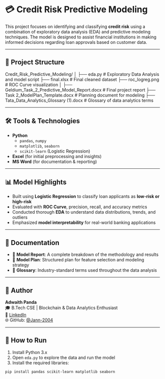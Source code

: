 # 💳 Credit Risk Predictive Modeling

This project focuses on identifying and classifying **credit risk** using a combination of exploratory data analysis (EDA) and predictive modeling techniques. The model is designed to assist financial institutions in making informed decisions regarding loan approvals based on customer data.

---

## 📁 Project Structure

Credit_Risk_Predictive_Modeling/
│
├── eda.py # Exploratory Data Analysis and model script
├── final.xlsx # Final cleaned dataset
├── roc_logreg.png # ROC Curve visualization
│
├── Geldium_Task_2_Predictive_Model_Report.docx # Final project report
├── Task 2_ModelPlan_Template.docx # Planning document for modeling
├── Tata_Data_Analytics_Glossary (1).docx # Glossary of data analytics terms


---

## 🛠 Tools & Technologies

- **Python**
  - `pandas`, `numpy`
  - `matplotlib`, `seaborn`
  - `scikit-learn` (Logistic Regression)
- **Excel** (for initial preprocessing and insights)
- **MS Word** (for documentation & reporting)

---

## 📊 Model Highlights

- Built using **Logistic Regression** to classify loan applicants as **low-risk or high-risk**
- Evaluated with **ROC Curve**, precision, recall, and accuracy metrics
- Conducted thorough **EDA** to understand data distributions, trends, and outliers
- Emphasized **model interpretability** for real-world banking applications

---

## 📄 Documentation

- 📑 **Model Report**: A complete breakdown of the methodology and results
- 🧠 **Model Plan**: Structured plan for feature selection and modeling strategy
- 📘 **Glossary**: Industry-standard terms used throughout the data analysis

---

## 🧠 Author

**Adwaith Panda**  
🎓 B.Tech CSE | Blockchain & Data Analytics Enthusiast  
🔗 [LinkedIn](https://www.linkedin.com/in/your-profile)  
🌐 GitHub: [@Jann-2004](https://github.com/Jann-2004)

---

## 🏁 How to Run

1. Install Python 3.x  
2. Open `eda.py` to explore the data and run the model  
3. Install the required libraries:

```bash
pip install pandas scikit-learn matplotlib seaborn
